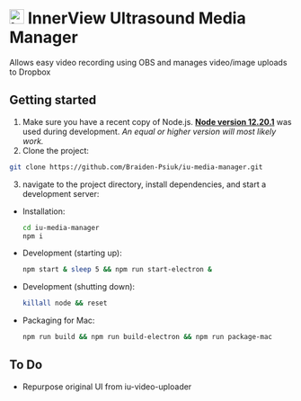 <h1><img src="https://user-images.githubusercontent.com/33185352/75599212-b94eaf00-5a70-11ea-8a05-4ec05736832b.png" alt="InnerView Logo" width="26px" height="26px"/> InnerView Ultrasound Media Manager</h1>
Allows easy video recording using OBS and manages video/image uploads to Dropbox

## Getting started
1. Make sure you have a recent copy of Node.js. [**Node version 12.20.1**](https://nodejs.org/download/release/v12.20.1/) was used during development. *An equal or higher version will most likely work.*
2. Clone the project:
```bash
git clone https://github.com/Braiden-Psiuk/iu-media-manager.git
```
3. navigate to the project directory, install dependencies, and start a development server:
- Installation:
  ```bash
  cd iu-media-manager
  npm i
  ```
- Development (starting up):
  ```bash
  npm start & sleep 5 && npm run start-electron &
  ```
- Development (shutting down):
  ```bash
  killall node && reset
  ```
- Packaging for Mac:
  ```bash
  npm run build && npm run build-electron && npm run package-mac
  ```

## To Do
- Repurpose original UI from iu-video-uploader
